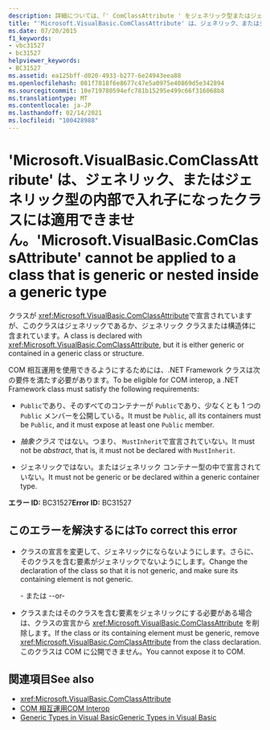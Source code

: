 ```yaml
---
description: 詳細については、「' ComClassAttribute ' をジェネリック型またはジェネリック型の内部で入れ子にされたクラスに適用することはできません。
title: "'Microsoft.VisualBasic.ComClassAttribute' は、ジェネリック、またはジェネリック型の内部で入れ子になったクラスには適用できません。"
ms.date: 07/20/2015
f1_keywords:
- vbc31527
- bc31527
helpviewer_keywords:
- BC31527
ms.assetid: ea125bff-d020-4933-b277-6e24943eea88
ms.openlocfilehash: 081f7818f6e8677c47e5a0975e40869d5e342894
ms.sourcegitcommit: 10e719780594efc781b15295e499c66f316068b8
ms.translationtype: MT
ms.contentlocale: ja-JP
ms.lasthandoff: 02/14/2021
ms.locfileid: "100428988"
---
```

# <a name="microsoftvisualbasiccomclassattribute-cannot-be-applied-to-a-class-that-is-generic-or-nested-inside-a-generic-type"></a><span data-ttu-id="1437f-103">'Microsoft.VisualBasic.ComClassAttribute' は、ジェネリック、またはジェネリック型の内部で入れ子になったクラスには適用できません。</span><span class="sxs-lookup"><span data-stu-id="1437f-103">'Microsoft.VisualBasic.ComClassAttribute' cannot be applied to a class that is generic or nested inside a generic type</span></span>

<span data-ttu-id="1437f-104">クラスが <xref:Microsoft.VisualBasic.ComClassAttribute>で宣言されていますが、このクラスはジェネリックであるか、ジェネリック クラスまたは構造体に含まれています。</span><span class="sxs-lookup"><span data-stu-id="1437f-104">A class is declared with <xref:Microsoft.VisualBasic.ComClassAttribute>, but it is either generic or contained in a generic class or structure.</span></span>  
  
 <span data-ttu-id="1437f-105">COM 相互運用を使用できるようにするためには、.NET Framework クラスは次の要件を満たす必要があります。</span><span class="sxs-lookup"><span data-stu-id="1437f-105">To be eligible for COM interop, a .NET Framework class must satisfy the following requirements:</span></span>  
  
- <span data-ttu-id="1437f-106">`Public`であり、そのすべてのコンテナーが `Public`であり、少なくとも 1 つの `Public` メンバーを公開している。</span><span class="sxs-lookup"><span data-stu-id="1437f-106">It must be `Public`, all its containers must be `Public`, and it must expose at least one `Public` member.</span></span>  
  
- <span data-ttu-id="1437f-107">*抽象クラス* ではない。つまり、 `MustInherit`で宣言されていない。</span><span class="sxs-lookup"><span data-stu-id="1437f-107">It must not be *abstract*, that is, it must not be declared with `MustInherit`.</span></span>  
  
- <span data-ttu-id="1437f-108">ジェネリックではない。またはジェネリック コンテナー型の中で宣言されていない。</span><span class="sxs-lookup"><span data-stu-id="1437f-108">It must not be generic or be declared within a generic container type.</span></span>  
  
 <span data-ttu-id="1437f-109">**エラー ID:** BC31527</span><span class="sxs-lookup"><span data-stu-id="1437f-109">**Error ID:** BC31527</span></span>  
  
## <a name="to-correct-this-error"></a><span data-ttu-id="1437f-110">このエラーを解決するには</span><span class="sxs-lookup"><span data-stu-id="1437f-110">To correct this error</span></span>  
  
- <span data-ttu-id="1437f-111">クラスの宣言を変更して、ジェネリックにならないようにします。さらに、そのクラスを含む要素がジェネリックでないようにします。</span><span class="sxs-lookup"><span data-stu-id="1437f-111">Change the declaration of the class so that it is not generic, and make sure its containing element is not generic.</span></span>  
  
     <span data-ttu-id="1437f-112">- または -</span><span class="sxs-lookup"><span data-stu-id="1437f-112">-or-</span></span>  
  
- <span data-ttu-id="1437f-113">クラスまたはそのクラスを含む要素をジェネリックにする必要がある場合は、クラスの宣言から <xref:Microsoft.VisualBasic.ComClassAttribute> を削除します。</span><span class="sxs-lookup"><span data-stu-id="1437f-113">If the class or its containing element must be generic, remove <xref:Microsoft.VisualBasic.ComClassAttribute> from the class declaration.</span></span> <span data-ttu-id="1437f-114">このクラスは COM に公開できません。</span><span class="sxs-lookup"><span data-stu-id="1437f-114">You cannot expose it to COM.</span></span>  
  
## <a name="see-also"></a><span data-ttu-id="1437f-115">関連項目</span><span class="sxs-lookup"><span data-stu-id="1437f-115">See also</span></span>

- <xref:Microsoft.VisualBasic.ComClassAttribute>
- [<span data-ttu-id="1437f-116">COM 相互運用</span><span class="sxs-lookup"><span data-stu-id="1437f-116">COM Interop</span></span>](../programming-guide/com-interop/index.md)
- [<span data-ttu-id="1437f-117">Generic Types in Visual Basic</span><span class="sxs-lookup"><span data-stu-id="1437f-117">Generic Types in Visual Basic</span></span>](../programming-guide/language-features/data-types/generic-types.md)
